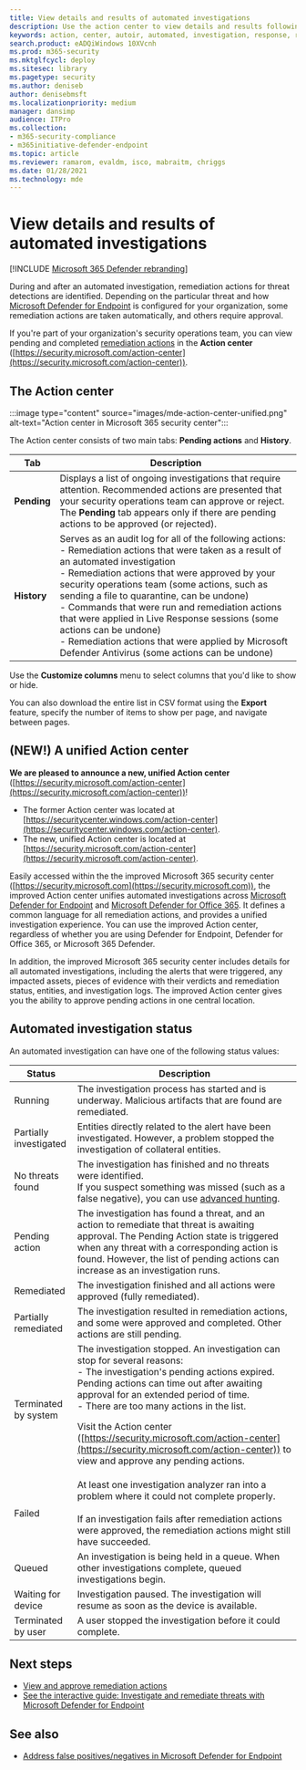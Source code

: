 ```yaml
---
title: View details and results of automated investigations
description: Use the action center to view details and results following an automated investigation
keywords: action, center, autoir, automated, investigation, response, remediation
search.product: eADQiWindows 10XVcnh
ms.prod: m365-security
ms.mktglfcycl: deploy
ms.sitesec: library
ms.pagetype: security
ms.author: deniseb
author: denisebmsft
ms.localizationpriority: medium
manager: dansimp
audience: ITPro
ms.collection: 
- m365-security-compliance
- m365initiative-defender-endpoint
ms.topic: article
ms.reviewer: ramarom, evaldm, isco, mabraitm, chriggs
ms.date: 01/28/2021
ms.technology: mde
---
```


# View details and results of automated investigations

[!INCLUDE [Microsoft 365 Defender rebranding](../../includes/microsoft-defender.md)]

During and after an automated investigation, remediation actions for threat detections are identified. Depending on the particular threat and how [Microsoft Defender for Endpoint](https://docs.microsoft.com/windows/security/threat-protection) is configured for your organization, some remediation actions are taken automatically, and others require approval. 

If you're part of your organization's security operations team, you can view pending and completed [remediation actions](manage-auto-investigation.md#remediation-actions) in the **Action center** ([https://security.microsoft.com/action-center](https://security.microsoft.com/action-center)). 

## The Action center

:::image type="content" source="images/mde-action-center-unified.png" alt-text="Action center in Microsoft 365 security center":::


The Action center consists of two main tabs: **Pending actions** and **History**.


|Tab  |Description  |
|---------|---------|
|**Pending**     | Displays a list of ongoing investigations that require attention. Recommended actions are presented that your security operations team can approve or reject. The **Pending** tab appears only if there are pending actions to be approved (or rejected).   |
|**History**     | Serves as an audit log for all of the following actions: <br/>- Remediation actions that were taken as a result of an automated investigation <br>- Remediation actions that were approved by your security operations team (some actions, such as sending a file to quarantine, can be undone) <br/>- Commands that were run and remediation actions that were applied in Live Response sessions (some actions can be undone) <br/>- Remediation actions that were applied by Microsoft Defender Antivirus (some actions can be undone)        |

Use the **Customize columns** menu to select columns that you'd like to show or hide. 

You can also download the entire list in CSV format using the **Export** feature, specify the number of items to show per page, and navigate between pages.

## (NEW!) A unified Action center

**We are pleased to announce a new, unified Action center** ([https://security.microsoft.com/action-center](https://security.microsoft.com/action-center))! 

- The former Action center was located at [https://securitycenter.windows.com/action-center](https://securitycenter.windows.com/action-center). 
- The new, unified Action center is located at [https://security.microsoft.com/action-center](https://security.microsoft.com/action-center).

Easily accessed within the the improved Microsoft 365 security center ([https://security.microsoft.com](https://security.microsoft.com)), the improved Action center unifies automated investigations across [Microsoft Defender for Endpoint](microsoft-defender-advanced-threat-protection.md) and [Microsoft Defender for Office 365](https://docs.microsoft.com/microsoft-365/security/office-365-security/office-365-atp). It defines a common language for all remediation actions, and provides a unified investigation experience. You can use the improved Action center, regardless of whether you are using Defender for Endpoint, Defender for Office 365, or Microsoft 365 Defender. 

In addition, the improved Microsoft 365 security center includes details for all automated investigations, including the alerts that were triggered, any impacted assets, pieces of evidence with their verdicts and remediation status, entities, and investigation logs. The improved Action center gives you the ability to approve pending actions in one central location. 

## Automated investigation status

An automated investigation can have one of the following status values:

|Status  |Description  |
|---------|---------|
| Running    | The investigation process has started and is underway. Malicious artifacts that are found are remediated.    |
| Partially investigated      | Entities directly related to the alert have been investigated. However, a problem stopped the investigation of collateral entities.  |
| No threats found | The investigation has finished and no threats were identified. <br/>If you suspect something was missed (such as a false negative), you can use [advanced hunting](https://docs.microsoft.com/windows/security/threat-protection/microsoft-defender-atp/advanced-hunting-overview). |
| Pending action  | The investigation has found a threat, and an action to remediate that threat is awaiting approval. The Pending Action state is triggered when any threat with a corresponding action is found. However, the list of pending actions can increase as an investigation runs.   |
| Remediated   | The investigation finished and all actions were approved (fully remediated). |
| Partially remediated  | The investigation resulted in remediation actions, and some were approved and completed. Other actions are still pending. |
| Terminated by system  | The investigation stopped. An investigation can stop for several reasons:<br/>- The investigation's pending actions expired. Pending actions can time out after awaiting approval for an extended period of time. <br/>- There are too many actions in the list.<p>Visit the Action center ([https://security.microsoft.com/action-center](https://security.microsoft.com/action-center)) to view and approve any pending actions.     |
| Failed  | At least one investigation analyzer ran into a problem where it could not complete properly. <br/><br/>If an investigation fails after remediation actions were approved, the remediation actions might still have succeeded.      |
| Queued    | An investigation is being held in a queue. When other investigations complete, queued investigations begin.  |
| Waiting for device | Investigation paused. The investigation will resume as soon as the device is available. |
| Terminated by user    | A user stopped the investigation before it could complete.  |

## Next steps

- [View and approve remediation actions](manage-auto-investigation.md)
- [See the interactive guide: Investigate and remediate threats with Microsoft Defender for Endpoint](https://aka.ms/MDATP-IR-Interactive-Guide)
 
## See also

- [Address false positives/negatives in Microsoft Defender for Endpoint](defender-endpoint-false-positives-negatives.md)